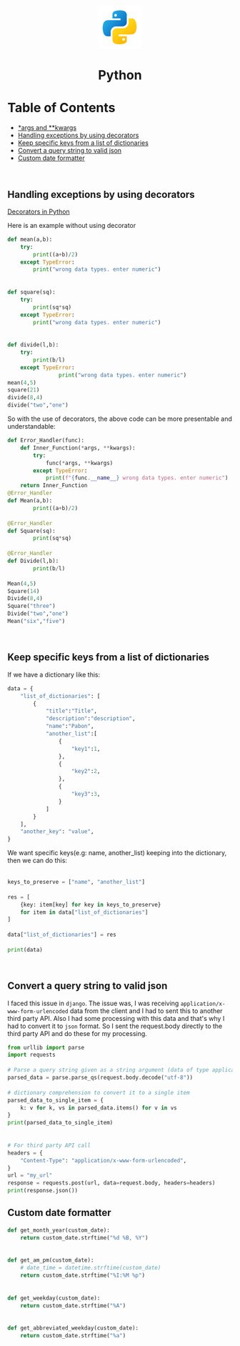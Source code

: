 <div align="center">
  <a href="https://ubuntu.com/">
    <img alt="ubuntu" src="../logos/python.png"/>
  </a>
  <h1>Python</h1>
</div>

# Table of Contents

- [\*args and \*\*kwargs](https://book.pythontips.com/en/latest/args_and_kwargs.html)
- [Handling exceptions by using decorators](#handling-exceptions-by-using-decorators)
- [Keep specific keys from a list of dictionaries](#keep-specific-keys-from-a-list-of-dictionaries)
- [Convert a query string to valid json](#convert-a-query-string-to-valid-json)
- [Custom date formatter](#custom-date-formatter)

<br>

## Handling exceptions by using decorators

[Decorators in Python](https://www.geeksforgeeks.org/decorators-in-python/)

Here is an example without using decorator

```python
def mean(a,b):
    try:
        print((a+b)/2)
    except TypeError:
        print("wrong data types. enter numeric")


def square(sq):
    try:
        print(sq*sq)
    except TypeError:
        print("wrong data types. enter numeric")


def divide(l,b):
    try:
        print(b/l)
    except TypeError:
                print("wrong data types. enter numeric")
mean(4,5)
square(21)
divide(8,4)
divide("two","one")
```

So with the use of decorators, the above code can be more presentable and understandable:

```python
def Error_Handler(func):
	def Inner_Function(*args, **kwargs):
		try:
			func(*args, **kwargs)
		except TypeError:
			print(f"{func.__name__} wrong data types. enter numeric")
	return Inner_Function
@Error_Handler
def Mean(a,b):
		print((a+b)/2)

@Error_Handler
def Square(sq):
		print(sq*sq)

@Error_Handler
def Divide(l,b):
		print(b/l)

Mean(4,5)
Square(14)
Divide(8,4)
Square("three")
Divide("two","one")
Mean("six","five")
```

<br>

## Keep specific keys from a list of dictionaries

If we have a dictionary like this:

```python
data = {
    "list_of_dictionaries": [
        {
            "title":"Title",
            "description":"description",
            "name":"Pabon",
            "another_list":[
                {
                    "key1":1,
                },
                {
                    "key2":2,
                },
                {
                    "key3":3,
                }
            ]
        }
    ],
    "another_key": "value",
}
```

We want specific keys(e.g: name, another_list) keeping into the dictionary, then we can do this:

```python

keys_to_preserve = ["name", "another_list"]

res = [
    {key: item[key] for key in keys_to_preserve}
    for item in data["list_of_dictionaries"]
]

data["list_of_dictionaries"] = res

print(data)
```

<br>

## Convert a query string to valid json

I faced this issue in `django`. The issue was, I was receiving `application/x-www-form-urlencoded` data from the client and I had to sent this to another third party API. Also I had some processing with this data and that's why I had to convert it to `json` format. So I sent the request.body directly to the third party API and do these for my processing.

```python
from urllib import parse
import requests

# Parse a query string given as a string argument (data of type application/x-www-form-urlencoded). Data are returned as a list of name, value pairs.
parsed_data = parse.parse_qs(request.body.decode("utf-8"))

# dictionary comprehension to convert it to a single item
parsed_data_to_single_item = {
    k: v for k, vs in parsed_data.items() for v in vs
}
print(parsed_data_to_single_item)


# For third party API call
headers = {
    "Content-Type": "application/x-www-form-urlencoded",
}
url = "my_url"
response = requests.post(url, data=request.body, headers=headers)
print(response.json())

```

## Custom date formatter

```python
def get_month_year(custom_date):
    return custom_date.strftime("%d %B, %Y")


def get_am_pm(custom_date):
    # date_time = datetime.strftime(custom_date)
    return custom_date.strftime("%I:%M %p")


def get_weekday(custom_date):
    return custom_date.strftime("%A")


def get_abbreviated_weekday(custom_date):
    return custom_date.strftime("%a")
```
